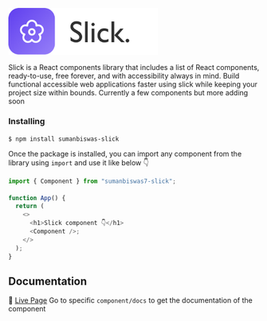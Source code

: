 <p align="left">
  <picture>
    <source media="(prefers-color-scheme: dark)" srcset="./assets/logo-light.png">
    <img alt="Slick.png" src="./assets/logo-dark.png" width="300px">
  </picture>
</p>

Slick is a React components library that includes a list of React components, ready-to-use, free forever, and with accessibility always in mind. Build functional accessible web applications faster using slick while keeping your project size within bounds. Currently a few components but more adding soon

### Installing

```shell
$ npm install sumanbiswas-slick
```

Once the package is installed, you can import any component from the library using `import` and use it like below 👇

```js
import { Component } from "sumanbiswas7-slick";

function App() {
  return (
    <>
      <h1>Slick component 👇</h1>
      <Component />;
    </>
  );
}
```

## Documentation

📑 [Live Page](https://sumanbiswas-slick.netlify.app/)
Go to specific `component/docs` to get the documentation of the component
